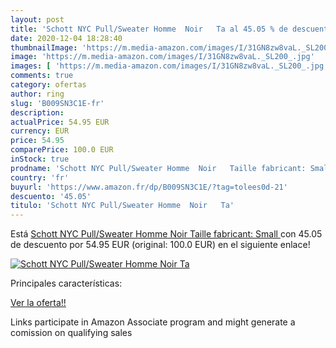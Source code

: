 ```yaml
---
layout: post
title: 'Schott NYC Pull/Sweater Homme  Noir   Ta al 45.05 % de descuento'
date: 2020-12-04 18:28:40
thumbnailImage: 'https://m.media-amazon.com/images/I/31GN8zw8vaL._SL200_.jpg'
image: 'https://m.media-amazon.com/images/I/31GN8zw8vaL._SL200_.jpg'
images: [ 'https://m.media-amazon.com/images/I/31GN8zw8vaL._SL200_.jpg' ]
comments: true
category: ofertas
author: ring
slug: 'B009SN3C1E-fr'
description:
actualPrice: 54.95 EUR
currency: EUR
price: 54.95
comparePrice: 100.0 EUR
inStock: true
prodname: 'Schott NYC Pull/Sweater Homme  Noir   Taille fabricant: Small '
country: 'fr'
buyurl: 'https://www.amazon.fr/dp/B009SN3C1E/?tag=tolees0d-21'
descuento: '45.05'
titulo: 'Schott NYC Pull/Sweater Homme  Noir   Ta'
---
```


Está [Schott NYC Pull/Sweater Homme  Noir   Taille fabricant: Small ](https://www.amazon.fr/dp/B009SN3C1E/?tag=tolees0d-21) con 45.05 de descuento por 54.95 EUR (original: 100.0 EUR) en el siguiente enlace!

[![Schott NYC Pull/Sweater Homme  Noir   Ta](https://m.media-amazon.com/images/I/31GN8zw8vaL._SL200_.jpg)](https://www.amazon.fr/dp/B009SN3C1E/?tag=tolees0d-21)

Principales características:


[Ver la oferta!!](https://www.amazon.fr/dp/B009SN3C1E/?tag=tolees0d-21)

Links participate in Amazon Associate program and might generate a comission on qualifying sales


